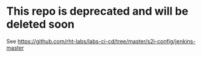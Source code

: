 # This repo is deprecated and will be deleted soon

See https://github.com/rht-labs/labs-ci-cd/tree/master/s2i-config/jenkins-master
